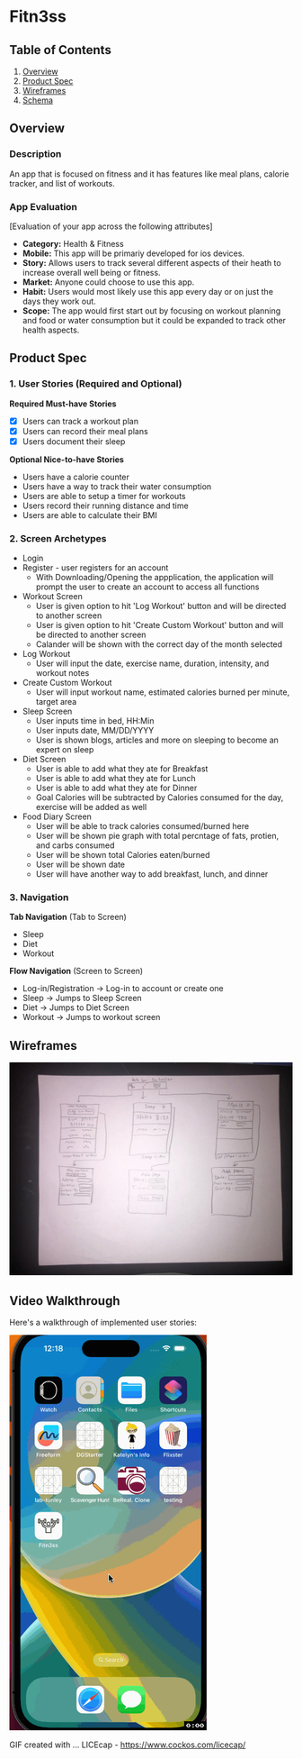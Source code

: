 # Fitn3ss

## Table of Contents
1. [Overview](#Overview)
1. [Product Spec](#Product-Spec)
1. [Wireframes](#Wireframes)
2. [Schema](#Schema)

## Overview
### Description
An app that is focused on fitness and it has features like meal plans, calorie tracker, and list of workouts.

### App Evaluation
[Evaluation of your app across the following attributes]
- **Category:** Health & Fitness
- **Mobile:** This app will be primariy developed for ios devices. 
- **Story:** Allows users to track several different aspects of their heath to increase overall well being or fitness. 
- **Market:** Anyone could choose to use this app. 
- **Habit:** Users would most likely use this app every day or on just the days they work out. 
- **Scope:** The app would first start out by focusing on workout planning and food or water consumption but it could be expanded to track other health aspects. 

## Product Spec

### 1. User Stories (Required and Optional)

**Required Must-have Stories**

- [x] Users can track a workout plan
- [x] Users can record their meal plans
- [x] Users document their sleep

**Optional Nice-to-have Stories**

* Users have a calorie counter
* Users have a way to track their water consumption
* Users are able to setup a timer for workouts
* Users record their running distance and time
* Users are able to calculate their BMI

### 2. Screen Archetypes

* Login
* Register - user registers for an account
   * With Downloading/Opening the appplication, the application will prompt the user to create an account to access all functions 
* Workout Screen
   * User is given option to hit 'Log Workout' button and will be directed to another screen
   * User is given option to hit 'Create Custom Workout' button and will be directed to another screen
   * Calander will be shown with the correct day of the month selected
* Log Workout
   * User will input the date, exercise name, duration, intensity, and workout notes
* Create Custom Workout
    * User will input workout name, estimated calories burned per minute, target area
* Sleep Screen
    * User inputs time in bed, HH:Min
    * User inputs date, MM/DD/YYYY
    * User is shown blogs, articles and more on sleeping to become an expert on sleep
* Diet Screen
    * User is able to add what they ate for Breakfast
    * User is able to add what they ate for Lunch
    * User is able to add what they ate for Dinner
    * Goal Calories will be subtracted by Calories consumed for the day, exercise will be added as well
* Food Diary Screen
    * User will be able to track calories consumed/burned here
    * User will be shown pie graph with total percntage of fats, protien, and carbs consumed
    * User will be shown total Calories eaten/burned
    * User will be shown date
    * User will have another way to add breakfast, lunch, and dinner

### 3. Navigation

**Tab Navigation** (Tab to Screen)

* Sleep
* Diet
* Workout

**Flow Navigation** (Screen to Screen)

* Log-in/Registration -> Log-in to account or create one 
* Sleep -> Jumps to Sleep Screen
* Diet -> Jumps to Diet Screen 
* Workout -> Jumps to workout screen

## Wireframes

![](wireframes.jpeg)

## Video Walkthrough
Here's a walkthrough of implemented user stories:

<img src='https://github.com/xcodeGroup3Project/Group-Project/blob/main/WalkThru.gif' title='Video Walkthrough' width='' alt='Video Walkthrough' />

GIF created with ... LICEcap - https://www.cockos.com/licecap/


